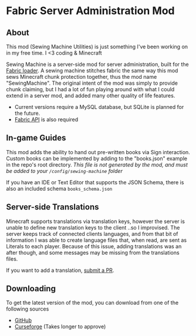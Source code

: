# Fabric Server Administration Mod

## About
This mod (Sewing Machine Utilities) is just something I've been working on in my free time. I <3 coding & Minecraft

Sewing Machine is a server-side mod for server administration, built for the [Fabric loader](https://fabricmc.net/). A sewing machine stitches fabric the same way this mod sews Minecraft chunk protection together, thus the mod name "SewingMachine". The original intent of the mod was simply to provide chunk claiming, but I had a lot of fun playing around with what I could extend in a server mod, and added many other quality of life features.

- Current versions require a MySQL database, but SQLite is planned for the future.
- [Fabric API](https://www.curseforge.com/minecraft/mc-mods/fabric-api) is also required

## In-game Guides
This mod adds the ability to hand out pre-written books via Sign interaction. Custom books can be implemented by adding to the "books.json" example in the repo's root directory. *This file is not generated by the mod, and must be added to your `/config/sewing-machine` folder*

If you have an IDE or Text Editor that supports the JSON Schema, there is also an included schema `books_schema.json`

## Server-side Translations
Minecraft supports translations via translation keys, however the server is unable to define new translation keys to the client ..so I improvised. The server keeps track of connected clients languages, and from that bit of information I was able to create language files that, when read, are sent as Literals to each player. Because of this issue, adding translations was an after though, and some messages may be missing from the translations files.

If you want to add a translation, [submit a PR](https://github.com/GStefanowich/MC-Server-Protection/pulls).

## Downloading
To get the latest version of the mod, you can download from one of the following sources

- [GitHub](https://github.com/GStefanowich/MC-Server-Protection/releases)
- [Curseforge](https://www.curseforge.com/minecraft/mc-mods/sewing-machine-utilities/files) (Takes longer to approve)